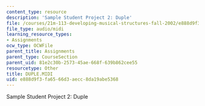 ```yaml
---
content_type: resource
description: 'Sample Student Project 2: Duple'
file: /courses/21m-113-developing-musical-structures-fall-2002/e888d9f3fa6566d3aecc8da19abe5368_DUPLE.MIDI
file_type: audio/midi
learning_resource_types:
- Assignments
ocw_type: OCWFile
parent_title: Assignments
parent_type: CourseSection
parent_uid: 81e2c30b-2573-45ae-668f-639b862cee55
resourcetype: Other
title: DUPLE.MIDI
uid: e888d9f3-fa65-66d3-aecc-8da19abe5368
---
```

Sample Student Project 2: Duple

